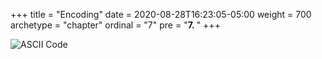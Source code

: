 +++
title = "Encoding"
date = 2020-08-28T16:23:05-05:00
weight = 700
archetype = "chapter"
ordinal = "7"
pre = "<b>7. </b>"
+++

![ASCII Code](https://upload.wikimedia.org/wikipedia/commons/c/cf/USASCII_code_chart.png)
